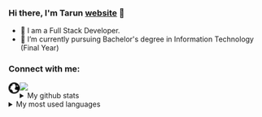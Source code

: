 ### Hi there, I'm Tarun [website] 👋


- 🔭 I am a Full Stack Developer.
- 🌱 I’m currently pursuing Bachelor's degree in Information Technology (Final Year)


### Connect with me:

[<img align="left" width="22px" src="https://raw.githubusercontent.com/iconic/open-iconic/master/svg/globe.svg" />][website]
[<img align="left" width="22px" src="https://cdn.jsdelivr.net/npm/simple-icons@v3/icons/linkedin.svg" />][linkedin]


<br />

<details>
  <summary>My github stats</summary>
  
  <img src="https://github-readme-stats.vercel.app/api?username=tarun200999&count_private=true&theme=react&hide_border=0" />
</details>

<details>
  <summary>My most used languages</summary>
  
  <img src="https://github-readme-stats.vercel.app/api/top-langs/?username=tarun200999&count_private=true&theme=react&hide_border=1" />
</details>


[website]: https://tarun-c854b.web.app/
[linkedin]: https://www.linkedin.com/in/tarun-459a68171/
